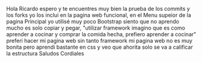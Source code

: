 Hola Ricardo espero y te encuentres muy bien
la prueba de los commits y los forks yo los inclui en la pagina web funcional,  en el Menu supeior de la pagina Principal
yo utilisé muy poco Bootstrap siento que no aprendo mucho es solo copiar y pegar, "utilizar framework imagino que es como aprender a cocinar y comprar la comida hecha, prefiero aprender a cocinar" preferi hacer mi pagina web sin tanto framework  mi pagina web no es muy bonita pero aprendi bastante en css y veo que ahorita solo se va a calificar la estructura
Saludos Cordiales 